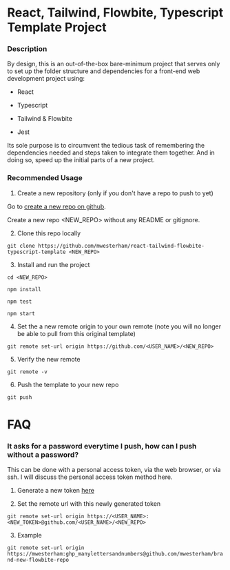# React, Tailwind, Flowbite, Typescript Template Project

### Description

By design, this is an out-of-the-box bare-minimum project that serves only to set up the folder structure and dependencies for a front-end web development project using:

- React

- Typescript

- Tailwind & Flowbite

- Jest

Its sole purpose is to circumvent the tedious task of remembering the dependencies needed and steps taken to integrate them together. And in doing so, speed up the initial parts of a new project.

### Recommended Usage

1. Create a new repository (only if you don't have a repo to push to yet)

Go to [create a new repo on github](https://github.com/new).

Create a new repo <NEW_REPO> without any README or gitignore.

2. Clone this repo locally

`git clone https://github.com/mwesterham/react-tailwind-flowbite-typescript-template <NEW_REPO>`

3. Install and run the project

`cd <NEW_REPO>`

`npm install`

`npm test`

`npm start`

4. Set the a new remote origin to your own remote (note you will no longer be able to pull from this original template)

`git remote set-url origin https://github.com/<USER_NAME>/<NEW_REPO>`

5. Verify the new remote

`git remote -v`

6. Push the template to your new repo

`git push`

# FAQ

### It asks for a password everytime I push, how can I push without a password?

This can be done with a personal access token, via the web browser, or via ssh. I will discuss the personal access token method here. 

1. Generate a new token [here](https://github.com/settings/tokens)

2. Set the remote url with this newly generated token

`git remote set-url origin https://<USER_NAME>:<NEW_TOKEN>@github.com/<USER_NAME>/<NEW_REPO>`

3. Example

`git remote set-url origin https://mwesterham:ghp_manylettersandnumbers@github.com/mwesterham/brand-new-flowbite-repo`
